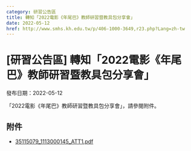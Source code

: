 ```yaml
---
category: 研習公告區
title: 轉知「2022電影《年尾巴》教師研習暨教具包分享會」
date: 2022-05-12
href: http://www.smhs.kh.edu.tw/p/406-1000-3649,r23.php?Lang=zh-tw
---
```


# [研習公告區] 轉知「2022電影《年尾巴》教師研習暨教具包分享會」

發布日期：2022-05-12

「2022電影《年尾巴》教師研習暨教具包分享會」，請參閱附件。

## 附件

- [35115079_1113000145_ATT1.pdf](https://www.smhs.kh.edu.tw/var/file/0/1000/attach/60/pta_3420_2024161_41038.pdf)
